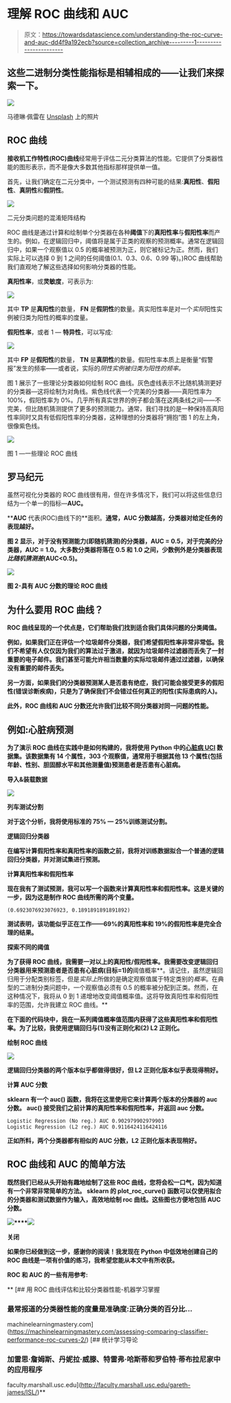 # 理解 ROC 曲线和 AUC

> 原文：<https://towardsdatascience.com/understanding-the-roc-curve-and-auc-dd4f9a192ecb?source=collection_archive---------1----------------------->

## 这些二进制分类性能指标是相辅相成的——让我们来探索一下。

![](img/540b3c90dc04a4fb1ebe8d7d6f40f691.png)

马德琳·佩雷在 [Unsplash](https://unsplash.com?utm_source=medium&utm_medium=referral) 上的照片

## ROC 曲线

**接收机工作特性(ROC)曲线**经常用于评估二元分类算法的性能。它提供了分类器性能的图形表示，而不是像大多数其他指标那样提供单一值。

首先，让我们确定在二元分类中，一个测试预测有四种可能的结果:**真阳性**、**假阳性**、**真阴性**和**假阴性**。

![](img/86e3374ed20be265d60377d7b8246723.png)

二元分类问题的混淆矩阵结构

ROC 曲线是通过计算和绘制单个分类器在各种**阈值**下的**真阳性率**与**假阳性率**而产生的。例如，在逻辑回归中，阈值将是属于正类的观察的预测概率。通常在逻辑回归中，如果一个观察值以 0.5 的概率被预测为正，则它被标记为正。然而，我们实际上可以选择 0 到 1 之间的任何阈值(0.1、0.3、0.6、0.99 等)。)ROC 曲线帮助我们直观地了解这些选择如何影响分类器的性能。

**真阳性率**，或**灵敏度**，可表示为:

![](img/8f8b3fc4312b4688be38939236e53f01.png)

其中 **TP** 是**真阳性**的数量， **FN** 是**假阴性**的数量。真实阳性率是对一个*实际*阳性实例被归类为阳性的概率的度量。

**假阳性率**，或者 1 — **特异性**，可以写成:

![](img/04d1a0d3b61b1e983909b080337769ec.png)

其中 **FP** 是**假阳性**的数量， **TN** 是**真阴性**的数量。假阳性率本质上是衡量“假警报”发生的频率——或者说，实际的*阴性实例被归类为阳性的频率。*

图 1 展示了一些理论分类器如何绘制 ROC 曲线。灰色虚线表示不比随机猜测更好的分类器—这将绘制为对角线。紫色线代表一个完美的分类器——真阳性率为 100%，假阳性率为 0%。几乎所有真实世界的例子都会落在这两条线之间——不完美，但比随机猜测提供了更多的预测能力。通常，我们寻找的是一种保持高真阳性率同时又具有低假阳性率的分类器，这种理想的分类器将“拥抱”图 1 的左上角，很像紫色线。

![](img/7258295abb3db2aea27ce4751b01b121.png)

图 1 —一些理论 ROC 曲线

## 罗马纪元

虽然可视化分类器的 ROC 曲线很有用，但在许多情况下，我们可以将这些信息归结为一个单一的指标—**AUC。**

****AUC** 代表(ROC)曲线下的**面积。**通常，AUC 分数越高，分类器对给定任务的表现越好。**

**图 2 显示，对于没有预测能力(即随机猜测)的分类器，AUC = 0.5，对于完美的分类器，AUC = 1.0。大多数分类器将落在 0.5 和 1.0 之间，少数例外是分类器表现*比随机猜测差*(AUC<0.5)。**

**![](img/38a18c3c897efe697a6bdedd9e5ce666.png)**

**图 2-具有 AUC 分数的理论 ROC 曲线**

## **为什么要用 ROC 曲线？**

**ROC 曲线呈现的一个优点是，它们帮助我们找到适合我们具体问题的分类阈值。**

**例如，如果我们正在评估一个垃圾邮件分类器，我们希望假阳性率非常非常低。我们不希望有人仅仅因为我们的算法过于激进，就因为垃圾邮件过滤器而丢失了一封重要的电子邮件。我们甚至可能允许相当数量的实际垃圾邮件通过过滤器，以确保没有重要的邮件丢失。**

**另一方面，如果我们的分类器预测某人是否患有绝症，我们可能会接受更多的假阳性(错误诊断疾病)，只是为了确保我们不会错过任何真正的阳性(实际患病的人)。**

**此外，ROC 曲线和 AUC 分数还允许我们比较不同分类器对同一问题的性能。**

## **例如:心脏病预测**

**为了演示 ROC 曲线在实践中是如何构建的，我将使用 Python 中的[心脏病 UCI](https://www.kaggle.com/ronitf/heart-disease-uci) 数据集。该数据集有 14 个属性，303 个观察值，通常用于根据其他 13 个属性(包括年龄、性别、胆固醇水平和其他测量值)预测患者是否患有心脏病。**

****导入&装载数据****

**![](img/2605021faf2c6a36a0281e6e66f76b2e.png)**

****列车测试分割****

**对于这个分析，我将使用标准的 75% — 25%训练测试分割。**

****逻辑回归分类器****

**在编写计算假阳性率和真阳性率的函数之前，我将对训练数据拟合一个普通的逻辑回归分类器，并对测试集进行预测。**

****计算真阳性率和假阳性率****

**现在我有了测试预测，我可以写一个函数来计算真阳性率和假阳性率。这是关键的一步，因为这是制作 ROC 曲线所需的两个变量。**

```
(0.6923076923076923, 0.1891891891891892)
```

**测试表明，该功能似乎正在工作——69%的真阳性率和 19%的假阳性率是完全合理的结果。**

****探索不同的阈值****

**为了获得 ROC 曲线，我需要一对以上的真阳性/假阳性率。我需要改变逻辑回归分类器用来预测患者是否患有心脏病(目标=1)的**阈值概率**。请记住，虽然逻辑回归用于分配类别标签，但是*实际上*所做的是确定观察值属于特定类别的*概率*。在典型的二进制分类问题中，一个观察值必须有 0.5 的概率被分配到正类。然而，在这种情况下，我将从 0 到 1 递增地改变阈值概率值。这将导致真阳性率和假阳性率的范围，允许我建立 ROC 曲线。**

**在下面的代码块中，我在一系列阈值概率值范围内获得了这些真阳性率和假阳性率。为了比较，我使用逻辑回归与(1)没有正则化和(2) L2 正则化。**

****绘制 ROC 曲线****

**![](img/22d5c8815b10871d5521b383808195ef.png)**

**逻辑回归分类器的两个版本似乎都做得很好，但 L2 正则化版本似乎表现得稍好。**

****计算 AUC 分数****

****sklearn** 有一个 **auc()** 函数，我将在这里使用它来计算两个版本的分类器的 auc 分数。 **auc()** 接受我们之前计算的真阳性率和假阳性率，并返回 auc 分数。**

```
Logistic Regression (No reg.) AUC 0.902979902979903
Logistic Regression (L2 reg.) AUC 0.9116424116424116
```

**正如所料，两个分类器都有相似的 AUC 分数，L2 正则化版本表现稍好。**

## **ROC 曲线和 AUC 的简单方法**

**既然我们已经从头开始有趣地绘制了这些 ROC 曲线，您将会松一口气，因为知道有一个非常非常简单的方法。 **sklearn** 的 **plot_roc_curve()** 函数可以仅使用拟合的分类器和测试数据作为输入，高效地绘制 roc 曲线。这些图也方便地包括 AUC 分数。**

**![](img/4202910a61bfb005ea0a9da092804018.png)****![](img/eef272e6d368dc57cc2ac3d045574e0c.png)**

****关闭****

**如果你已经做到这一步，感谢你的阅读！我发现在 Python 中低效地创建自己的 ROC 曲线是一项有价值的练习，我希望您能从本文中有所收获。**

****ROC 和 AUC 的一些有用参考:****

**[](https://machinelearningmastery.com/assessing-comparing-classifier-performance-roc-curves-2/) [## 用 ROC 曲线评估和比较分类器性能-机器学习掌握

### 最常报道的分类器性能的度量是准确度:正确分类的百分比…

machinelearningmastery.com](https://machinelearningmastery.com/assessing-comparing-classifier-performance-roc-curves-2/) [](http://faculty.marshall.usc.edu/gareth-james/ISL/) [## 统计学习导论

### 加雷思·詹姆斯、丹妮拉·威滕、特雷弗·哈斯蒂和罗伯特·蒂布拉尼家中的应用程序

faculty.marshall.usc.edu](http://faculty.marshall.usc.edu/gareth-james/ISL/)**